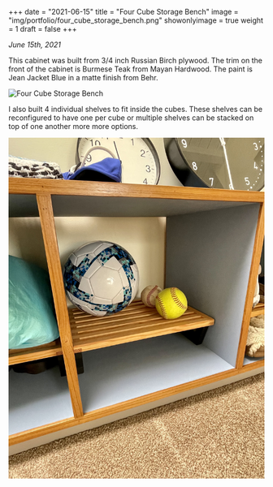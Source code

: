 +++
date = "2021-06-15"
title = "Four Cube Storage Bench"
image = "img/portfolio/four_cube_storage_bench.png"
showonlyimage = true
weight = 1
draft = false
+++

*June 15th, 2021*

This cabinet was built from 3/4 inch Russian Birch plywood. The trim on the front of the cabinet is Burmese Teak from Mayan Hardwood. The paint is Jean Jacket Blue in a matte finish from Behr.

![Four Cube Storage Bench][1]

I also built 4 individual shelves to fit inside the cubes. These shelves can be reconfigured to have one per cube or multiple shelves can be stacked on top of one another more more options.

![Four Cube Storage Bench Shelf][2]

[1]: /img/portfolio/four_cube_storage_bench.png
[2]: /img/portfolio/four_cube_storage_bench_shelf.png
